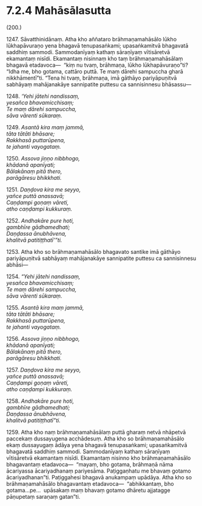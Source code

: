 

# 7.2.4 Mahāsālasutta




(200.)

1247\. Sāvatthinidānaṃ. Atha kho aññataro brāhmaṇamahāsālo lūkho lūkhapāvuraṇo yena bhagavā tenupasaṅkami; upasaṅkamitvā bhagavatā saddhiṃ sammodi. Sammodanīyaṃ kathaṃ sāraṇīyaṃ vītisāretvā ekamantaṃ nisīdi. Ekamantaṃ nisinnaṃ kho taṃ brāhmaṇamahāsālaṃ bhagavā etadavoca—  “kiṃ nu tvaṃ, brāhmaṇa, lūkho lūkhapāvuraṇo”ti? “Idha me, bho gotama, cattāro puttā. Te maṃ dārehi sampuccha gharā nikkhāmentī”ti. “Tena hi tvaṃ, brāhmaṇa, imā gāthāyo pariyāpuṇitvā sabhāyaṃ mahājanakāye sannipatite puttesu ca sannisinnesu bhāsassu—

1248\. _‘Yehi jātehi nandissaṃ,_  
_yesañca bhavamicchisaṃ;_  
_Te maṃ dārehi sampuccha,_  
_sāva vārenti sūkaraṃ._  


1249\. _Asantā kira maṃ jammā,_  
_tāta tātāti bhāsare;_  
_Rakkhasā puttarūpena,_  
_te jahanti vayogataṃ._  


1250\. _Assova jiṇṇo nibbhogo,_  
_khādanā apanīyati;_  
_Bālakānaṃ pitā thero,_  
_parāgāresu bhikkhati._  


1251\. _Daṇḍova kira me seyyo,_  
_yañce puttā anassavā;_  
_Caṇḍampi goṇaṃ vāreti,_  
_atho caṇḍampi kukkuraṃ._  


1252\. _Andhakāre pure hoti,_  
_gambhīre gādhamedhati;_  
_Daṇḍassa ānubhāvena,_  
_khalitvā patitiṭṭhatī’”ti._  


1253\. Atha kho so brāhmaṇamahāsālo bhagavato santike imā gāthāyo pariyāpuṇitvā sabhāyaṃ mahājanakāye sannipatite puttesu ca sannisinnesu abhāsi—

1254\. _“Yehi jātehi nandissaṃ,_  
_yesañca bhavamicchisaṃ;_  
_Te maṃ dārehi sampuccha,_  
_sāva vārenti sūkaraṃ._  


1255\. _Asantā kira maṃ jammā,_  
_tāta tātāti bhāsare;_  
_Rakkhasā puttarūpena,_  
_te jahanti vayogataṃ._  


1256\. _Assova jiṇṇo nibbhogo,_  
_khādanā apanīyati;_  
_Bālakānaṃ pitā thero,_  
_parāgāresu bhikkhati._  


1257\. _Daṇḍova kira me seyyo,_  
_yañce puttā anassavā;_  
_Caṇḍampi goṇaṃ vāreti,_  
_atho caṇḍampi kukkuraṃ._  


1258\. _Andhakāre pure hoti,_  
_gambhīre gādhamedhati;_  
_Daṇḍassa ānubhāvena,_  
_khalitvā patitiṭṭhatī”ti._  


1259\. Atha kho naṃ brāhmaṇamahāsālaṃ puttā gharaṃ netvā nhāpetvā paccekaṃ dussayugena acchādesuṃ. Atha kho so brāhmaṇamahāsālo ekaṃ dussayugaṃ ādāya yena bhagavā tenupasaṅkami; upasaṅkamitvā bhagavatā saddhiṃ sammodi. Sammodanīyaṃ kathaṃ sāraṇīyaṃ vītisāretvā ekamantaṃ nisīdi. Ekamantaṃ nisinno kho brāhmaṇamahāsālo bhagavantaṃ etadavoca—  “mayaṃ, bho gotama, brāhmaṇā nāma ācariyassa ācariyadhanaṃ pariyesāma. Paṭiggaṇhatu me bhavaṃ gotamo ācariyadhanan”ti. Paṭiggahesi bhagavā anukampaṃ upādāya. Atha kho so brāhmaṇamahāsālo bhagavantaṃ etadavoca—  “abhikkantaṃ, bho gotama…pe…  upāsakaṃ maṃ bhavaṃ gotamo dhāretu ajjatagge pāṇupetaṃ saraṇaṃ gatan”ti.



